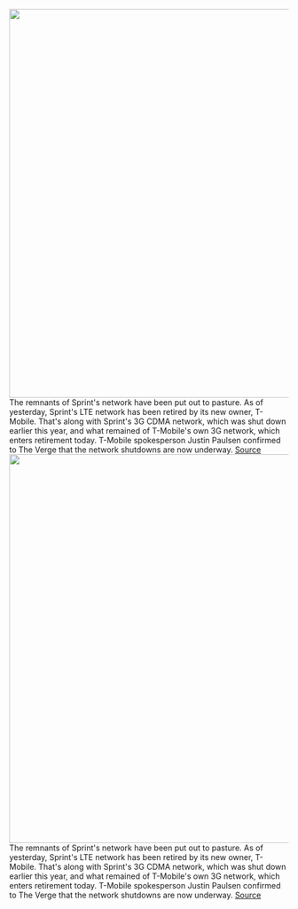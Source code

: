 <img src='https://cdn.vox-cdn.com/thumbor/w3yUjxEa_HNav82gDFh3GnKzs9U=/0x0:3000x2000/1200x800/filters:focal(1260x760:1740x1240)/cdn.vox-cdn.com/uploads/chorus_image/image/71039222/acasatro_180430_1777_sprint_Tmobile_0002.0.jpg' width='700px' /><br/>
The remnants of Sprint's network have been put out to pasture. As of yesterday, Sprint's LTE network has been retired by its new owner, T-Mobile. That's along with Sprint's 3G CDMA network, which was shut down earlier this year, and what remained of T-Mobile's own 3G network, which enters retirement today. T-Mobile spokesperson Justin Paulsen confirmed to The Verge that the network shutdowns are now underway.
<a href='https://www.theverge.com/2022/7/1/23191183/sprint-network-shutdown-t-mobile-sunset-lte-3g-cdma'> Source <a/><img src='https://cdn.vox-cdn.com/thumbor/w3yUjxEa_HNav82gDFh3GnKzs9U=/0x0:3000x2000/1200x800/filters:focal(1260x760:1740x1240)/cdn.vox-cdn.com/uploads/chorus_image/image/71039222/acasatro_180430_1777_sprint_Tmobile_0002.0.jpg' width='700px' /><br/>
The remnants of Sprint's network have been put out to pasture. As of yesterday, Sprint's LTE network has been retired by its new owner, T-Mobile. That's along with Sprint's 3G CDMA network, which was shut down earlier this year, and what remained of T-Mobile's own 3G network, which enters retirement today. T-Mobile spokesperson Justin Paulsen confirmed to The Verge that the network shutdowns are now underway.
<a href='https://www.theverge.com/2022/7/1/23191183/sprint-network-shutdown-t-mobile-sunset-lte-3g-cdma'> Source <a/>